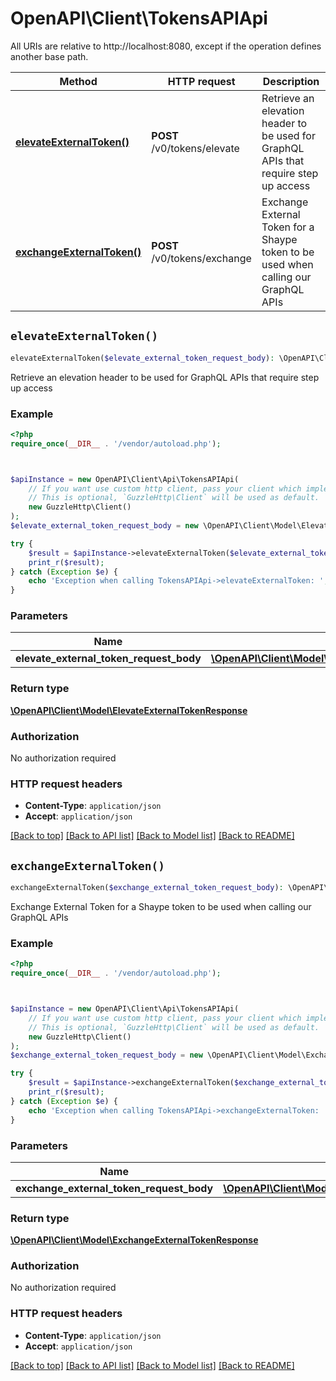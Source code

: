 # OpenAPI\Client\TokensAPIApi

All URIs are relative to http://localhost:8080, except if the operation defines another base path.

| Method | HTTP request | Description |
| ------------- | ------------- | ------------- |
| [**elevateExternalToken()**](TokensAPIApi.md#elevateExternalToken) | **POST** /v0/tokens/elevate | Retrieve an elevation header to be used for GraphQL APIs that require step up access |
| [**exchangeExternalToken()**](TokensAPIApi.md#exchangeExternalToken) | **POST** /v0/tokens/exchange | Exchange External Token for a Shaype token to be used when calling our GraphQL APIs |


## `elevateExternalToken()`

```php
elevateExternalToken($elevate_external_token_request_body): \OpenAPI\Client\Model\ElevateExternalTokenResponse
```

Retrieve an elevation header to be used for GraphQL APIs that require step up access

### Example

```php
<?php
require_once(__DIR__ . '/vendor/autoload.php');



$apiInstance = new OpenAPI\Client\Api\TokensAPIApi(
    // If you want use custom http client, pass your client which implements `GuzzleHttp\ClientInterface`.
    // This is optional, `GuzzleHttp\Client` will be used as default.
    new GuzzleHttp\Client()
);
$elevate_external_token_request_body = new \OpenAPI\Client\Model\ElevateExternalTokenRequestBody(); // \OpenAPI\Client\Model\ElevateExternalTokenRequestBody

try {
    $result = $apiInstance->elevateExternalToken($elevate_external_token_request_body);
    print_r($result);
} catch (Exception $e) {
    echo 'Exception when calling TokensAPIApi->elevateExternalToken: ', $e->getMessage(), PHP_EOL;
}
```

### Parameters

| Name | Type | Description  | Notes |
| ------------- | ------------- | ------------- | ------------- |
| **elevate_external_token_request_body** | [**\OpenAPI\Client\Model\ElevateExternalTokenRequestBody**](../Model/ElevateExternalTokenRequestBody.md)|  | |

### Return type

[**\OpenAPI\Client\Model\ElevateExternalTokenResponse**](../Model/ElevateExternalTokenResponse.md)

### Authorization

No authorization required

### HTTP request headers

- **Content-Type**: `application/json`
- **Accept**: `application/json`

[[Back to top]](#) [[Back to API list]](../../README.md#endpoints)
[[Back to Model list]](../../README.md#models)
[[Back to README]](../../README.md)

## `exchangeExternalToken()`

```php
exchangeExternalToken($exchange_external_token_request_body): \OpenAPI\Client\Model\ExchangeExternalTokenResponse
```

Exchange External Token for a Shaype token to be used when calling our GraphQL APIs

### Example

```php
<?php
require_once(__DIR__ . '/vendor/autoload.php');



$apiInstance = new OpenAPI\Client\Api\TokensAPIApi(
    // If you want use custom http client, pass your client which implements `GuzzleHttp\ClientInterface`.
    // This is optional, `GuzzleHttp\Client` will be used as default.
    new GuzzleHttp\Client()
);
$exchange_external_token_request_body = new \OpenAPI\Client\Model\ExchangeExternalTokenRequestBody(); // \OpenAPI\Client\Model\ExchangeExternalTokenRequestBody

try {
    $result = $apiInstance->exchangeExternalToken($exchange_external_token_request_body);
    print_r($result);
} catch (Exception $e) {
    echo 'Exception when calling TokensAPIApi->exchangeExternalToken: ', $e->getMessage(), PHP_EOL;
}
```

### Parameters

| Name | Type | Description  | Notes |
| ------------- | ------------- | ------------- | ------------- |
| **exchange_external_token_request_body** | [**\OpenAPI\Client\Model\ExchangeExternalTokenRequestBody**](../Model/ExchangeExternalTokenRequestBody.md)|  | |

### Return type

[**\OpenAPI\Client\Model\ExchangeExternalTokenResponse**](../Model/ExchangeExternalTokenResponse.md)

### Authorization

No authorization required

### HTTP request headers

- **Content-Type**: `application/json`
- **Accept**: `application/json`

[[Back to top]](#) [[Back to API list]](../../README.md#endpoints)
[[Back to Model list]](../../README.md#models)
[[Back to README]](../../README.md)
